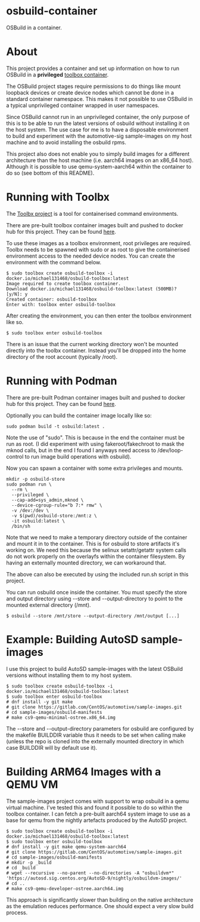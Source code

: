 # osbuild-container

OSBuild in a container.

# About

This project provides a container and set up information on how to run OSBuild in a **privileged**
[toolbox container][1]. 

The OSBuild project stages require permissions to do things like mount loopback devices or create
device nodes which cannot be done in a standard container namespace. This makes it not possible to
use OSBuild in a typical unprivileged container wrapped in user namespaces.

Since OSBuild cannot run in an unprivileged container, the only purpose of this is to be able to run
the latest versions of osbuild without installing it on the host system. The use case for me is to
have a disposable environment to build and experiment with the automotive-sig sample-images on my host
machine and to avoid installing the osbuild rpms.

This project also does not enable you to simply build images for a different architecture than the host
machine (i.e. aarch64 images on an x86_64 host). Although it is possible to use qemu-system-aarch64
within the container to do so (see bottom of this README).

# Running with Toolbx

The [Toolbx project](https://containertoolbx.org/) is a tool for containerised command
environments.

There are pre-built toolbox container images built and pushed to docker hub for this project. They
can be found [here][2].

To use these images as a toolbox environment, root privileges are required. Toolbx needs to
be spawned with sudo or as root to give the containerised environment access to the needed device
nodes. You can create the environment with the command below.

```
$ sudo toolbox create osbuild-toolbox -i docker.io/michael131468/osbuild-toolbox:latest
Image required to create toolbox container.
Download docker.io/michael131468/osbuild-toolbox:latest (500MB)? [y/N]: y
Created container: osbuild-toolbox
Enter with: toolbox enter osbuild-toolbox
```

After creating the environment, you can then enter the toolbox environment like so.

```
$ sudo toolbox enter osbuild-toolbox
```

There is an issue that the current working directory won't be mounted directly into the
toolbx container. Instead you'll be dropped into the home directory of the root account (typically
/root).

# Running with Podman

There are pre-built Podman container images built and pushed to docker hub for this project. They
can be found [here][3].

Optionally you can build the container image locally like so:

```
sudo podman build -t osbuild:latest .
```

Note the use of "sudo". This is because in the end the container must be run as root. (I did experiment
with using fakeroot/fakechroot to mask the mknod calls, but in the end I found I anyways need
access to /dev/loop-control to run image build operations with osbuild).

Now you can spawn a container with some extra privileges and mounts.

```
mkdir -p osbuild-store
sudo podman run \
  --rm \
  --privileged \
  --cap-add=sys_admin,mknod \
  --device-cgroup-rule="b 7:* rmw" \
  -v /dev:/dev \
  -v $(pwd)/osbuild-store:/mnt:z \
  -it osbuild:latest \
  /bin/sh
```

Note that we need to make a temporary directory outside of the container and mount it in to the
container. This is for osbuild to store artifacts it's working on. We need this because the selinux
setattr/getattr system calls do not work properly on the overlayfs within the container filesystem.
By having an externally mounted directory, we can workaround that.

The above can also be executed by using the included run.sh script in this project.

You can run osbuild once inside the container. You must specify the store and output directory
using --store and --output-directory to point to the mounted external directory (/mnt).

```
$ osbuild --store /mnt/store --output-directory /mnt/output [...]
```

# Example: Building AutoSD sample-images

I use this project to build AutoSD sample-images with the latest OSBuild versions without installing
them to my host system.

```
$ sudo toolbox create osbuild-toolbox -i docker.io/michael131468/osbuild-toolbox:latest
$ sudo toolbox enter osbuild-toolbox
# dnf install -y git make
# git clone https://gitlab.com/CentOS/automotive/sample-images.git
# cd sample-images/osbuild-manifests
# make cs9-qemu-minimal-ostree.x86_64.img
```

The --store and --output-directory parameters for osbuild are configured by the makefile BUILDDIR
variable thus it needs to be set when calling make (unless the repo is cloned into the externally
mounted directory in which case BUILDDIR will by default use it).

# Building ARM64 Images with a QEMU VM

The sample-images project comes with support to wrap osbuild in a qemu virtual machine. I've tested this
and found it possible to do so within the toolbox container. I can fetch a pre-built aarch64 system image
to use as a base for qemu from the nightly artefacts produced by the AutoSD project.

```
$ sudo toolbox create osbuild-toolbox -i docker.io/michael131468/osbuild-toolbox:latest
$ sudo toolbox enter osbuild-toolbox
# dnf install -y git make qemu-system-aarch64
# git clone https://gitlab.com/CentOS/automotive/sample-images.git
# cd sample-images/osbuild-manifests
# mkdir -p _build
# cd _build
# wget --recursive --no-parent --no-directories -A "osbuildvm*" 'https://autosd.sig.centos.org/AutoSD-9/nightly/osbuildvm-images/'
# cd ..
# make cs9-qemu-developer-ostree.aarch64.img
```

This approach is significantly slower than building on the native architecture as the emulation reduces
performance. One should expect a very slow build process.

[1]: https://containertoolbx.org/
[2]: https://hub.docker.com/repository/docker/michael131468/osbuild-toolbox
[3]: https://hub.docker.com/repository/docker/michael131468/osbuild-docker
